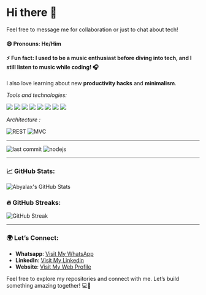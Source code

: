 # **Hi there** 👋

Feel free to message me for collaboration or just to chat about tech!
#### 😄 Pronouns: He/Him
#### ⚡ Fun fact: I used to be a **music enthusiast** before diving into tech, and I still listen to music while coding! 🎧  
I also love learning about new **productivity hacks** and **minimalism**.

<p><em>Tools and technologies:</em></p>

<p>
  <img src="https://img.shields.io/badge/npm-red?style=flat-square&logo=npm">
  <img src="https://img.shields.io/badge/TypeScript-007acc?style=flat-square&logo=typescript&logoColor=white">
  <img src="https://img.shields.io/badge/Vite-646CFF?style=flat-square&logo=vite&logoColor=white">
  <img src="https://img.shields.io/badge/Chart.js-f5788d?style=flat-square&logo=chartdotjs&logoColor=white">
  <img src="https://img.shields.io/badge/JSON-black?style=flat-square&logo=json">
  <img src="https://img.shields.io/badge/Composer-885630?style=flat-square&logo=composer&logoColor=white">
  <img src="https://img.shields.io/badge/PHP-777bb4?style=flat-square&logo=php&logoColor=white">
  <img src="https://img.shields.io/badge/Bootstrap-7952B3?style=flat-square&logo=bootstrap&logoColor=white">
</p>

<p><em>Architecture :</em></p>

<p>
  <img src="https://img.shields.io/badge/REST-API-42a5f5?style=flat-square" alt="REST">
  <img src="https://img.shields.io/badge/MVC-Model_View_Controller-4caf50?style=flat-square" alt="MVC">
</p>

---

<img alt="last commit" src="https://img.shields.io/github/last-commit/abyalax/Project-Point-Of-Sales?style=flat-square">
<img alt="nodejs" src="https://img.shields.io/npm/v/npm.svg?logo=nodedotjs">

---

### 📈 GitHub Stats:

![Abyalax's GitHub Stats](https://github-readme-stats.vercel.app/api?username=abyalax&show_icons=true&count_private=true&hide_title=true&hide=prs&theme=radical)

### 🔥 GitHub Streaks:

![GitHub Streak](https://github-readme-streak-stats.herokuapp.com/?user=abyalax)

---

### 🌍 Let’s Connect:
- **Whatsapp**: [Visit My WhatsApp](https://wa.link/gntxu3)
- **LinkedIn**: [Visit My Linkedin](https://www.linkedin.com/in/abyalaxx3541241-profile/)
- **Website**: [Visit My Web Profile](https://profile-abya.vercel.app/)

Feel free to explore my repositories and connect with me. Let’s build something amazing together! 💻🚀
